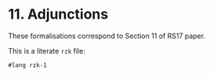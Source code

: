 # 11. Adjunctions

These formalisations correspond to Section 11 of RS17 paper.

This is a literate `rzk` file:

```rzk
#lang rzk-1
```